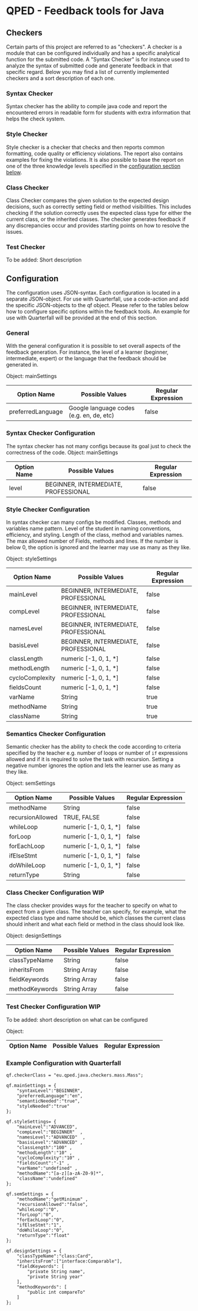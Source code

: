 QPED - Feedback tools for Java
========================

## Checkers
Certain parts of this project are referred to as "checkers".
A checker is a module that can be configured individually and has a specific analytical function for the submitted code.
A "Syntax Checker" is for instance used to analyze the syntax of submitted code and generate feedback in that specific regard.
Below you may find a list of currently implemented checkers and a sort description of each one.

### Syntax Checker
Syntax checker has the ability to compile java code and report the encountered errors in readable form for students with extra information that helps the check system.

### Style Checker
Style checker is a checker that checks and then reports common formatting, code quality or efficiency  violations.
The report also contains examples for fixing the violations.
It is also possible to base the report on one of the three knowledge levels specified in the [configuration section below](#Syntax-Checker-Configuration).

### Class Checker
Class Checker compares the given solution to the expected design decisions, such as correctly  setting field or method visibilities.
This includes checking if the solution correctly uses the expected class type for either the current class, or the inherited classes. 
The checker generates feedback if any discrepancies occur and provides starting points on how to resolve the issues.

### Test Checker
To be added: Short description

Configuration
------------
The configuration uses JSON-syntax.
Each configuration is located in a separate JSON-object.
For use with Quarterfall, use a code-action and add the specific JSON-objects to the qf object.
Please refer to the tables below how to configure specific options within the feedback tools.
An example for use with Quarterfall will be provided at the end of this section.

### General
With the general configuration it is possible to set overall aspects of the feedback generation.
For instance, the level of a learner (beginner, intermediate, expert) or the language that the feedback should be generated in.

Object: mainSettings

| Option Name | Possible Values | Regular Expression |
| ------ | --------------- | ----- |
| preferredLanguage | Google language codes (e.g. en, de, etc)| false |


### Syntax Checker Configuration
The syntax checker has not many configs because its goal just to check the correctness of the code.
Object: mainSettings

| Option Name | Possible Values | Regular Expression |
| ------ | --------------- | ----- |
| level | BEGINNER, INTERMEDIATE, PROFESSIONAL | false| 

### Style Checker Configuration

In syntax checker can many configs be modified. Classes, methods and variables name pattern.
Level of the student in naming conventions, efficiency, and styling.
Length of the class, method and variables names.
The max allowed number of Fields, methods and lines.
If the number is below 0, the option is ignored and the learner may use as many as they like.

Object: styleSettings

| Option Name | Possible Values | Regular Expression |
| ------ | --------------- | ----- |
| mainLevel | BEGINNER, INTERMEDIATE, PROFESSIONAL | false |
| compLevel | BEGINNER, INTERMEDIATE, PROFESSIONAL | false |
| namesLevel | BEGINNER, INTERMEDIATE, PROFESSIONAL | false |
| basisLevel | BEGINNER, INTERMEDIATE, PROFESSIONAL | false |
| classLength | numeric [-1, 0, 1, *] | false |
| methodLength | numeric [-1, 0, 1, *] | false |
| cycloComplexity | numeric [-1, 0, 1, *]  | false |
| fieldsCount | numeric [-1, 0, 1, *] | false |
| varName | String | true |
| methodName | String | true |
| className | String | true |


### Semantics Checker Configuration
Semantic checker has the ability to check the code according to criteria specified by the teacher 
e.g. number of loops or number of ```if``` expressions allowed and if it is required to solve the task with recursion.
Setting a negative number ignores the option and lets the learner use as many as they like.


Object: semSettings

| Option Name | Possible Values       | Regular Expression |
| ------ |-----------------------| ----- |
| methodName | String                | false |
| recursionAllowed | TRUE, FALSE           | false |
| whileLoop | numeric [-1, 0, 1, *] | false |
| forLoop | numeric [-1, 0, 1, *]      | false |
| forEachLoop | numeric [-1, 0, 1, *]     | false |
| ifElseStmt | numeric [-1, 0, 1, *]      | false |
| doWhileLoop | numeric [-1, 0, 1, *]       | false |
| returnType | String                | false |

### Class Checker Configuration WIP
The class checker provides ways for the teacher to specify on what to expect from a given class.
The teacher can specify, for example, what the expected class type and name should be, which
classes the current class should inherit and what each field or method in the class should look like.

Object: designSettings

| Option Name | Possible Values | Regular Expression |
| ------ | --------------- | ----- |
| classTypeName | String | false |
| inheritsFrom | String Array | false |
| fieldKeywords | String Array | false |
| methodKeywords | String Array | false |


### Test Checker Configuration WIP
To be added: short description on what can be configured

Object: 

| Option Name | Possible Values | Regular Expression |
| ------ | --------------- | ----- |

### Example Configuration with Quarterfall
```
qf.checkerClass = "eu.qped.java.checkers.mass.Mass";

qf.mainSettings = {
    "syntaxLevel":"BEGINNER",
    "preferredLanguage":"en",
    "semanticNeeded":"true", 
    "styleNeeded":"true"  
};

qf.styleSettings= {
    "mainLevel":"ADVANCED",
    "compLevel":"BEGINNER"  , 
    "namesLevel":"ADVANCED"  , 
    "basisLevel":"ADVANCED" ,
    "classLength":"100" ,
    "methodLength":"10" , 
    "cycloComplexity":"10" , 
    "fieldsCount":"-1" ,
    "varName":"undefined" , 
    "methodName":"[a-z][a-zA-Z0-9]*",
    "className":"undefined"
};
 
qf.semSettings = {
    "methodName":"getMinimum" ,
    "recursionAllowed":"false",
    "whileLoop":"0",
    "forLoop":"0",
    "forEachLoop":"0",
    "ifElseStmt":"1",
    "doWhileLoop":"0",
    "returnType":"float"
};

qf.designSettings = {
    "classTypeName":"class:Card",
    "inheritsFrom":["interface:Comparable"],
    "fieldKeywords": [
        "private String name",
        "private String year"
    ],
    "methodKeywords": [
        "public int compareTo"
    ]
};
```